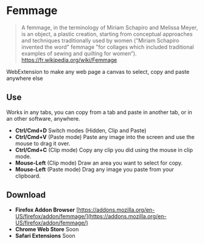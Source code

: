 # Femmage

> A femmage, in the terminology of Miriam Schapiro and Melissa Meyer, is an object, a plastic creation, starting from conceptual approaches and techniques traditionally used by women ("Miriam Schapiro invented the word" femmage "for collages which included traditional examples of sewing and quilting for women”). https://fr.wikipedia.org/wiki/Femmage

WebExtension to make any web page a canvas to select, copy and paste anywhere else

## Use

Works in any tabs, you can copy from a tab and paste in another tab, or in an other software, anywhere.

- **Ctrl/Cmd+D** Switch modes (Hidden, Clip and Paste)
- **Ctrl/Cmd+V** (Paste mode) Paste any image into the screen and use the mouse to drag it over.
- **Ctrl/Cmd+C** (Clip mode) Copy any clip you did using the mouse in clip mode.
- **Mouse-Left** (Clip mode) Draw an area you want to select for copy.
- **Mouse-Left** (Paste mode) Drag any image you paste from your clipboard.

## Download
- **Firefox Addon Browser** [https://addons.mozilla.org/en-US/firefox/addon/femmage/](https://addons.mozilla.org/en-US/firefox/addon/femmage/)
- **Chrome Web Store** Soon
- **Safari Extensions** Soon
